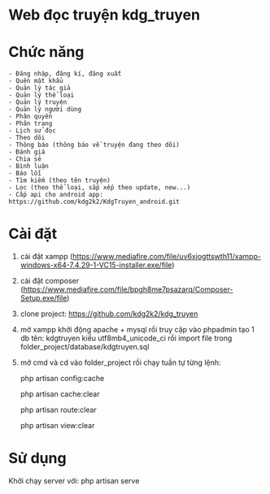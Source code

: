 # Web đọc truyện kdg_truyen

# Chức năng
    - Đăng nhập, đăng kí, đăng xuất
    - Quên mật khẩu
    - Quản lý tác giả
    - Quản lý thể loại
    - Quản lý truyện
    - Quản lý người dùng
    - Phân quyền
    - Phân trang
    - Lịch sử đọc
    - Theo dõi
    - Thông báo (thông báo về truyện đang theo dõi)
    - Đánh giá
    - Chia sẻ
    - Bình luận
    - Báo lỗi
    - Tìm kiếm (theo tên truyện)
    - Lọc (theo thể loại, sắp xếp theo update, new...)
    - Cấp api cho android app: https://github.com/kdg2k2/KdgTruyen_android.git

# Cài đặt
1. cài đặt xampp (https://www.mediafire.com/file/uv6xjogttswth11/xampp-windows-x64-7.4.29-1-VC15-installer.exe/file)
2. cài đặt composer (https://www.mediafire.com/file/bpgh8me7psazarq/Composer-Setup.exe/file)
3. clone project: https://github.com/kdg2k2/kdg_truyen
4. mở xampp khởi động apache + mysql rồi truy cập vào phpadmin tạo 1 db tên: kdgtruyen kiểu utf8mb4_unicode_ci rồi import file trong folder_project/database/kdgtruyen.sql
5. mở cmd và cd vào folder_project rồi chạy tuần tự từng lệnh:


    php artisan config:cache


    php artisan cache:clear 


    php artisan route:clear 


    php artisan view:clear


# Sử dụng
Khởi chạy server với: php artisan serve